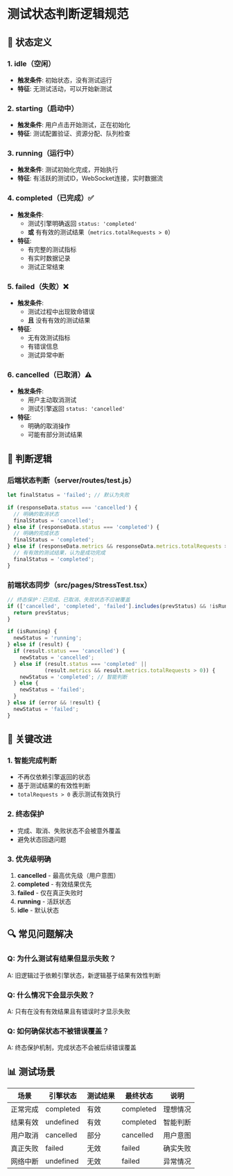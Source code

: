 # 测试状态判断逻辑规范

## 🎯 状态定义

### 1. idle（空闲）
- **触发条件**: 初始状态，没有测试运行
- **特征**: 无测试活动，可以开始新测试

### 2. starting（启动中）
- **触发条件**: 用户点击开始测试，正在初始化
- **特征**: 测试配置验证、资源分配、队列检查

### 3. running（运行中）
- **触发条件**: 测试初始化完成，开始执行
- **特征**: 有活跃的测试ID，WebSocket连接，实时数据流

### 4. completed（已完成）✅
- **触发条件**: 
  - 测试引擎明确返回 `status: 'completed'`
  - **或** 有有效的测试结果（`metrics.totalRequests > 0`）
- **特征**: 
  - 有完整的测试指标
  - 有实时数据记录
  - 测试正常结束

### 5. failed（失败）❌
- **触发条件**: 
  - 测试过程中出现致命错误
  - **且** 没有有效的测试结果
- **特征**: 
  - 无有效测试指标
  - 有错误信息
  - 测试异常中断

### 6. cancelled（已取消）⚠️
- **触发条件**: 
  - 用户主动取消测试
  - 测试引擎返回 `status: 'cancelled'`
- **特征**: 
  - 明确的取消操作
  - 可能有部分测试结果

## 🔧 判断逻辑

### 后端状态判断（server/routes/test.js）

```javascript
let finalStatus = 'failed'; // 默认为失败

if (responseData.status === 'cancelled') {
  // 明确的取消状态
  finalStatus = 'cancelled';
} else if (responseData.status === 'completed') {
  // 明确的完成状态
  finalStatus = 'completed';
} else if (responseData.metrics && responseData.metrics.totalRequests > 0) {
  // 有有效的测试结果，认为是成功完成
  finalStatus = 'completed';
}
```

### 前端状态同步（src/pages/StressTest.tsx）

```typescript
// 终态保护：已完成、已取消、失败状态不应被覆盖
if (['cancelled', 'completed', 'failed'].includes(prevStatus) && !isRunning) {
  return prevStatus;
}

if (isRunning) {
  newStatus = 'running';
} else if (result) {
  if (result.status === 'cancelled') {
    newStatus = 'cancelled';
  } else if (result.status === 'completed' || 
            (result.metrics && result.metrics.totalRequests > 0)) {
    newStatus = 'completed'; // 智能判断
  } else {
    newStatus = 'failed';
  }
} else if (error && !result) {
  newStatus = 'failed';
}
```

## 🎯 关键改进

### 1. 智能完成判断
- 不再仅依赖引擎返回的状态
- 基于测试结果的有效性判断
- `totalRequests > 0` 表示测试有效执行

### 2. 终态保护
- 完成、取消、失败状态不会被意外覆盖
- 避免状态回退问题

### 3. 优先级明确
1. **cancelled** - 最高优先级（用户意图）
2. **completed** - 有效结果优先
3. **failed** - 仅在真正失败时
4. **running** - 活跃状态
5. **idle** - 默认状态

## 🔍 常见问题解决

### Q: 为什么测试有结果但显示失败？
A: 旧逻辑过于依赖引擎状态，新逻辑基于结果有效性判断

### Q: 什么情况下会显示失败？
A: 只有在没有有效结果且有错误时才显示失败

### Q: 如何确保状态不被错误覆盖？
A: 终态保护机制，完成状态不会被后续错误覆盖

## 📊 测试场景

| 场景 | 引擎状态 | 测试结果 | 最终状态 | 说明 |
|------|----------|----------|----------|------|
| 正常完成 | completed | 有效 | completed | 理想情况 |
| 结果有效 | undefined | 有效 | completed | 智能判断 |
| 用户取消 | cancelled | 部分 | cancelled | 用户意图 |
| 真正失败 | failed | 无效 | failed | 确实失败 |
| 网络中断 | undefined | 无效 | failed | 异常情况 |
